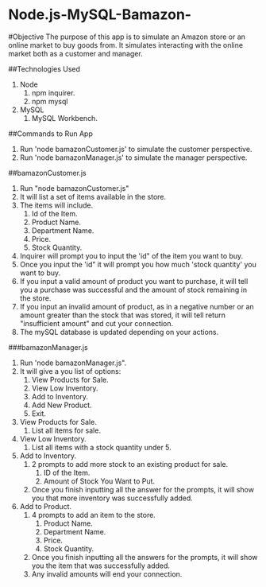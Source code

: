 # Node.js-MySQL-Bamazon-

#Objective
The purpose of this app is to simulate an Amazon store or an online market to buy goods from. It simulates interacting with the online market both as a customer and manager. 

##Technologies Used
1. Node
    1. npm inquirer.
    2. npm mysql
2. MySQL
    1. MySQL Workbench.

##Commands to Run App
1. Run 'node bamazonCustomer.js' to simulate the customer perspective.
2. Run 'node bamazonManager.js' to simulate the manager perspective.

##bamazonCustomer.js
1. Run "node bamazonCustomer.js"
2. It will list a set of items available in the store.
3. The items will include.
    1. Id of the Item.
    2. Product Name.
    3. Department Name.
    4. Price.
    5. Stock Quantity.
3. Inquirer will prompt you to input the 'id" of the item you want to buy.
4. Once you input the 'id" it will prompt you how much 'stock quantity' you want to buy.
5. If you input a valid amount of product you want to purchase, it will tell you a purchase was successful and the amount of stock remaining in the store.
6. If you input an invalid amount of product, as in a negative number or an amount greater than the stock that was stored, it will tell return "insufficient amount" and cut your connection.
7. The mySQL database is updated depending on your actions.

###bamazonManager.js
1. Run 'node bamazonManager.js".
2. It will give a you list of options:
    1. View Products for Sale.
    2. View Low Inventory.
    3. Add to Inventory. 
    4. Add New Product.
    5. Exit.
3. View Products for Sale.
    1. List all items for sale.
4. View Low Inventory.
    1. List all items with a stock quantity under 5.
5. Add to Inventory.
    1. 2 prompts to add more stock to an existing product for sale.
        1. ID of the Item.
        2. Amount of Stock You Want to Put.
    2. Once you finish inputting all the answer for the prompts, it will show you that more inventory was successfully added.
6. Add to Product.
    1. 4 prompts to add an item to the store.
        1. Product Name.
        2. Department Name.
        3. Price.
        4. Stock Quantity.
    2. Once you finish inputting all the answers for the prompts, it will show you the item that was successfully added.
    3. Any invalid amounts will end your connection.


